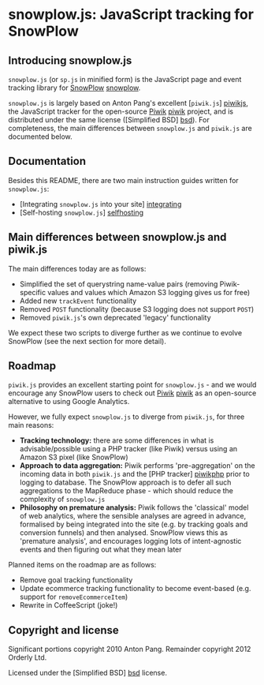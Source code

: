 # snowplow.js: JavaScript tracking for SnowPlow

## Introducing snowplow.js

`snowplow.js` (or `sp.js` in minified form) is the JavaScript page and event tracking library for [SnowPlow] [snowplow].

`snowplow.js` is largely based on Anton Pang's excellent [`piwik.js`] [piwikjs], the JavaScript tracker for the open-source [Piwik] [piwik] project, and is distributed under the same license ([Simplified BSD] [bsd]). For completeness, the main differences between `snowplow.js` and `piwik.js` are documented below.

## Documentation

Besides this README, there are two main instruction guides written for `snowplow.js`:

* [Integrating `snowplow.js` into your site] [integrating]
* [Self-hosting `snowplow.js`] [selfhosting]

## Main differences between snowplow.js and piwik.js

The main differences today are as follows:

* Simplified the set of querystring name-value pairs (removing Piwik-specific values and values which Amazon S3 logging gives us for free)
* Added new `trackEvent` functionality
* Removed `POST` functionality (because S3 logging does not support `POST`)
* Removed `piwik.js`'s own deprecated 'legacy' functionality

We expect these two scripts to diverge further as we continue to evolve SnowPlow (see the next section for more detail).

## Roadmap

`piwik.js` provides an excellent starting point for `snowplow.js` - and we would encourage any SnowPlow users to check out [Piwik] [piwik] as an open-source alternative to using Google Analytics.

However, we fully expect `snowplow.js` to diverge from `piwik.js`, for three main reasons:

* **Tracking technology:** there are some differences in what is advisable/possible using a PHP tracker (like Piwik) versus using an Amazon S3 pixel (like SnowPlow)
* **Approach to data aggregation:** Piwik performs 'pre-aggregation' on the incoming data in both `piwik.js` and the [PHP tracker] [piwikphp] prior to logging to database. The SnowPlow approach is to defer all such aggregations to the MapReduce phase - which should reduce the complexity of `snowplow.js`
* **Philosophy on premature analysis:** Piwik follows the 'classical' model of web analytics, where the sensible analyses are agreed in advance, formalised by being integrated into the site (e.g. by tracking goals and conversion funnels) and then analysed. SnowPlow views this as 'premature analysis', and encourages logging lots of intent-agnostic events and then figuring out what they mean later

Planned items on the roadmap are as follows:

* Remove goal tracking functionality
* Update ecommerce tracking functionality to become event-based (e.g. support for `removeEcommerceItem`)
* Rewrite in CoffeeScript (joke!)

## Copyright and license

Significant portions copyright 2010 Anton Pang. Remainder copyright 2012 Orderly Ltd.

Licensed under the [Simplified BSD] [bsd] license.

[snowplow]: http://www.keplarllp.com/blog/2012/02/introducing-snowplow-the-worlds-most-powerful-web-analytics-platform
[piwik]: http://piwik.org/
[piwikjs]: https://github.com/piwik/piwik/blob/master/js/piwik.js
[piwikphp]: https://github.com/piwik/piwik/blob/master/piwik.php
[bsd]: http://www.opensource.org/licenses/bsd-license.php 
[integrating]: /tychosoftworks/snowplow-js/blob/master/docs/02_integrating_snowplowjs.md
[selfhosting]: /tychosoftworks/snowplow-js/blob/master/docs/03_selfhosting_snowplowjs.md